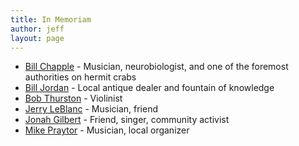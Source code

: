 ```yaml
---
title: In Memoriam
author: jeff
layout: page
---
```


* [Bill Chapple](/in-memoriam/bill-chapple) - Musician, neurobiologist, and one of the foremost authorities on hermit crabs
* [Bill Jordan](/in-memoriam/bill-jordan) - Local antique dealer and fountain of knowledge
* [Bob Thurston](/in-memoriam/bob-thurston) - Violinist
* [Jerry LeBlanc](/in-memoriam/jerry-leblanc) - Musician, friend
* [Jonah Gilbert](/in-memoriam/jonah-gilbert) - Friend, singer, community activist
* [Mike Praytor](/in-memoriam/mike-praytor) - Musician, local organizer

